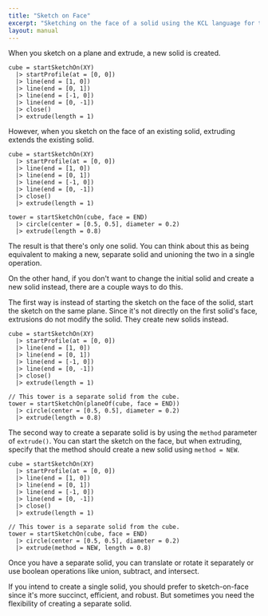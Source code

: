 ```yaml
---
title: "Sketch on Face"
excerpt: "Sketching on the face of a solid using the KCL language for the Zoo Design Studio."
layout: manual
---
```


When you sketch on a plane and extrude, a new solid is created.

```kcl
cube = startSketchOn(XY)
  |> startProfile(at = [0, 0])
  |> line(end = [1, 0])
  |> line(end = [0, 1])
  |> line(end = [-1, 0])
  |> line(end = [0, -1])
  |> close()
  |> extrude(length = 1)
```

However, when you sketch on the face of an existing solid, extruding extends the
existing solid.

```kcl
cube = startSketchOn(XY)
  |> startProfile(at = [0, 0])
  |> line(end = [1, 0])
  |> line(end = [0, 1])
  |> line(end = [-1, 0])
  |> line(end = [0, -1])
  |> close()
  |> extrude(length = 1)

tower = startSketchOn(cube, face = END)
  |> circle(center = [0.5, 0.5], diameter = 0.2)
  |> extrude(length = 0.8)
```

The result is that there's only one solid. You can think about this as being
equivalent to making a new, separate solid and unioning the two in a single
operation.

On the other hand, if you don't want to change the initial solid and create a
new solid instead, there are a couple ways to do this.

The first way is instead of starting the sketch on the face of the solid, start
the sketch on the same plane. Since it's not directly on the first solid's face,
extrusions do not modify the solid. They create new solids instead.

```kcl
cube = startSketchOn(XY)
  |> startProfile(at = [0, 0])
  |> line(end = [1, 0])
  |> line(end = [0, 1])
  |> line(end = [-1, 0])
  |> line(end = [0, -1])
  |> close()
  |> extrude(length = 1)

// This tower is a separate solid from the cube.
tower = startSketchOn(planeOf(cube, face = END))
  |> circle(center = [0.5, 0.5], diameter = 0.2)
  |> extrude(length = 0.8)
```

The second way to create a separate solid is by using the `method` parameter of
`extrude()`. You can start the sketch on the face, but when extruding, specify
that the method should create a new solid using `method = NEW`.

```kcl
cube = startSketchOn(XY)
  |> startProfile(at = [0, 0])
  |> line(end = [1, 0])
  |> line(end = [0, 1])
  |> line(end = [-1, 0])
  |> line(end = [0, -1])
  |> close()
  |> extrude(length = 1)

// This tower is a separate solid from the cube.
tower = startSketchOn(cube, face = END)
  |> circle(center = [0.5, 0.5], diameter = 0.2)
  |> extrude(method = NEW, length = 0.8)
```

Once you have a separate solid, you can translate or rotate it separately or use
boolean operations like union, subtract, and intersect.

If you intend to create a single solid, you should prefer to sketch-on-face
since it's more succinct, efficient, and robust. But sometimes you need the
flexibility of creating a separate solid.
